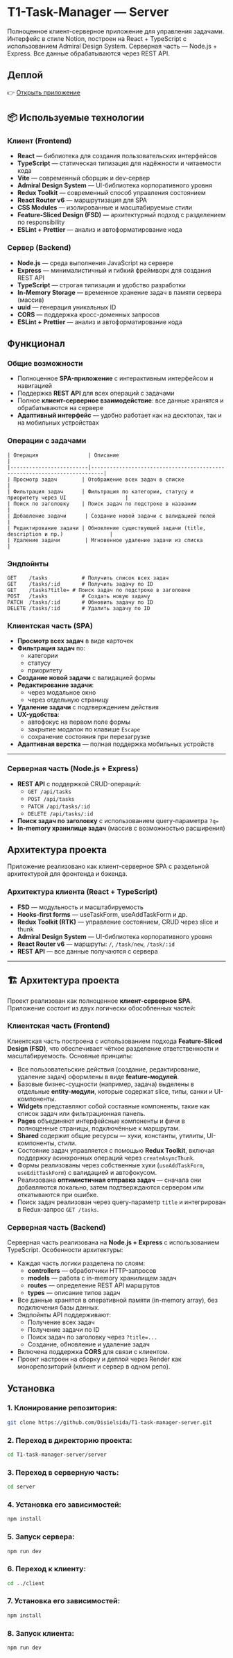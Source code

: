 # T1-Task-Manager — Server

Полноценное клиент-серверное приложение для управления задачами. Интерфейс в стиле Notion, построен на React + TypeScript с использованием Admiral Design System. 
Серверная часть — Node.js + Express. Все данные обрабатываются через REST API.

## Деплой

👉 [Открыть приложение](https://t1-task-manager.onrender.com)

## 📦 Используемые технологии

### Клиент (Frontend)
- **React** — библиотека для создания пользовательских интерфейсов
- **TypeScript** — статическая типизация для надёжности и читаемости кода
- **Vite** — современный сборщик и dev-сервер
- **Admiral Design System** — UI-библиотека корпоративного уровня
- **Redux Toolkit** — современный способ управления состоянием
- **React Router v6** — маршрутизация для SPA
- **CSS Modules** — изолированные и масштабируемые стили
- **Feature-Sliced Design (FSD)** — архитектурный подход с разделением по responsibility
- **ESLint + Prettier** — анализ и автоформатирование кода

### Сервер (Backend)
- **Node.js** — среда выполнения JavaScript на сервере
- **Express** — минималистичный и гибкий фреймворк для создания REST API
- **TypeScript** — строгая типизация и удобство разработки
- **In-Memory Storage** — временное хранение задач в памяти сервера (массив)
- **uuid** — генерация уникальных ID
- **CORS** — поддержка кросс-доменных запросов
- **ESLint + Prettier** — анализ и автоформатирование кода

## Функционал

### Общие возможности

- Полноценное **SPA-приложение** с интерактивным интерфейсом и навигацией
- Поддержка **REST API** для всех операций с задачами
- Полное **клиент-серверное взаимодействие**: все данные хранятся и обрабатываются на сервере
- **Адаптивный интерфейс** — удобно работает как на десктопах, так и на мобильных устройствах

### Операции с задачами


```plaintext
| Операция                | Описание                                                                 |
|-------------------------|--------------------------------------------------------------------------|
| Просмотр задач        | Отображение всех задач в списке                                          |
| Фильтрация задач      | Фильтрация по категории, статусу и приоритету через UI                   |
| Поиск по заголовку    | Поиск задач по подстроке в названии          |
| Добавление задачи      | Создание новой задачи с валидацией полей                                 |
| Редактирование задачи | Обновление существующей задачи (title, description и пр.)               |
| Удаление задачи        | Мгновенное удаление задачи из списка                       |
```

### Эндпойнты

```http
GET    /tasks           # Получить список всех задач
GET    /tasks/:id       # Получить задачу по ID
GET    /tasks?title= # Поиск задач по подстроке в заголовке
POST   /tasks           # Создать новую задачу
PATCH  /tasks/:id       # Обновить задачу по ID
DELETE /tasks/:id       # Удалить задачу по ID
```

###  Клиентская часть (SPA)

- **Просмотр всех задач** в виде карточек
- **Фильтрация задач** по:
  - категории
  - статусу
  - приоритету
- **Создание новой задачи** с валидацией формы
- **Редактирование задачи**:
  - через модальное окно
  - через отдельную страницу
- **Удаление задачи** с подтверждением действия
- **UX-удобства**:
  - автофокус на первом поле формы
  - закрытие модалок по клавише `Escape`
  - сохранение состояния при перезагрузке
- **Адаптивная верстка** — полная поддержка мобильных устройств

---

### Серверная часть (Node.js + Express)

- **REST API** с поддержкой CRUD-операций:
  - `GET /api/tasks`
  - `POST /api/tasks`
  - `PATCH /api/tasks/:id`
  - `DELETE /api/tasks/:id`
- **Поиск задач по заголовку** с использованием query-параметра `?q=`
- **In-memory хранилище задач** (массив с возможностью расширения)


## Архитектура проекта

Приложение реализовано как клиент-серверное SPA с раздельной архитектурой для фронтенда и бэкенда.

### Архитектура клиента (React + TypeScript)


- **FSD** — модульность и масштабируемость
- **Hooks-first forms** — useTaskForm, useAddTaskForm и др.
- **Redux Toolkit (RTK)** — управление состоянием, CRUD через slice и thunk
- **Admiral Design System** — UI-библиотека корпоративного уровня
- **React Router v6** — маршруты: `/`, `/task/new`, `/task/:id`
- **REST API** — все данные получаются с сервера

---

## 🏗️ Архитектура проекта

Проект реализован как полноценное **клиент-серверное SPA**. Приложение состоит из двух логически обособленных частей:

### Клиентская часть (Frontend)

Клиентская часть построена с использованием подхода **Feature-Sliced Design (FSD)**, что обеспечивает чёткое разделение ответственности и масштабируемость. Основные принципы:

- Все пользовательские действия (создание, редактирование, удаление задач) оформлены в виде **feature-модулей**.
- Базовые бизнес-сущности (например, задача) выделены в отдельные **entity-модули**, которые содержат slice, типы, санки и UI-компоненты.
- **Widgets** представляют собой составные компоненты, такие как список задач или фильтрационная панель.
- **Pages** объединяют интерфейсные компоненты и фичи в полноценные страницы, подключённые к маршрутам.
- **Shared** содержит общие ресурсы — хуки, константы, утилиты, UI-компоненты, стили.
- Состояние задач управляется с помощью **Redux Toolkit**, включая поддержку асинхронных операций через `createAsyncThunk`.
- Формы реализованы через собственные хуки (`useAddTaskForm`, `useEditTaskForm`) с валидацией и автофокусом.
- Реализована **оптимистичная отправка задач** — сначала они добавляются локально, затем подтверждаются сервером или откатываются при ошибке.
- Поиск задач реализован через query-параметр `title` и интегрирован в Redux-запрос `GET /tasks`.

### Серверная часть (Backend)

Серверная часть реализована на **Node.js + Express** с использованием TypeScript. Особенности архитектуры:

- Каждая часть логики разделена по слоям:
  - **controllers** — обработчики HTTP-запросов
  - **models** — работа с in-memory хранилищем задач
  - **routes** — определение REST API маршрутов
  - **types** — описание типов задач
- Все данные хранятся в оперативной памяти (in-memory array), без подключения базы данных.
- Эндпойнты API поддерживают:
  - Получение всех задач
  - Получение задачи по ID
  - Поиск задач по заголовку через `?title=...`
  - Создание, обновление и удаление задач
- Включена поддержка **CORS** для связи с клиентом.
- Проект настроен на сборку и деплой через Render как монорепозиторий (клиент и сервер в одном репо).


## Установка

### 1. Клонирование репозитория:
```bash
git clone https://github.com/Disielsida/T1-task-manager-server.git
```

### 2. Переход в директорию проекта:
```bash
cd T1-task-manager-server/server
```

### 3. Переход в серверную часть:
```bash
cd server
```

### 4. Установка его зависимостей:
```bash
npm install
```

### 5. Запуск сервера:
```bash
npm run dev
```

### 6. Переход к клиенту:
```bash
cd ../client
```

### 7. Установка его зависимостей:
```bash
npm install
```

### 8. Запуск клиента:
```bash
npm run dev
```

